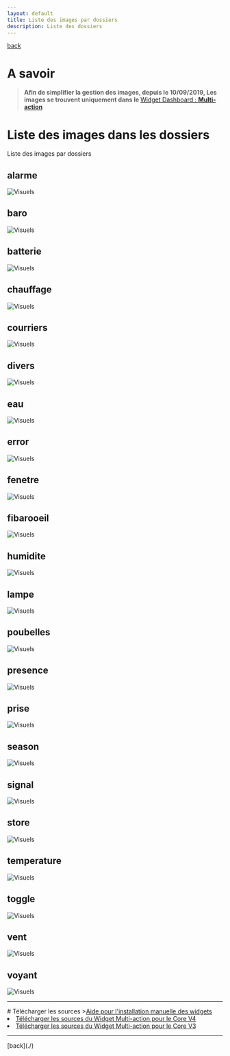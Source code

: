 ```yaml
---
layout: default
title: Liste des images par dossiers
description: Liste des dossiers
---
```

[back](./)
# A savoir
<blockquote>
<b>Afin de simplifier la gestion des images, depuis le 10/09/2019, Les images se trouvent uniquement dans le </b><a href="JEEDOM_Multi_action_Defaut">Widget Dashboard : <b>Multi-action</b></a>
</blockquote>

# Liste des images dans les dossiers
Liste des images par dossiers

## alarme
<img src="../img/visuel/alarme.png" alt="Visuels" />

## baro
<img src="../img/visuel/baro.png" alt="Visuels" />

## batterie
<img src="../img/visuel/batterie.png" alt="Visuels" />

## chauffage
<img src="../img/visuel/chauffage.png" alt="Visuels" />

## courriers
<img src="../img/visuel/courriers.png" alt="Visuels" />

## divers
<img src="../img/visuel/divers.png" alt="Visuels" />

## eau
<img src="../img/visuel/eau.png" alt="Visuels" />

## error
<img src="../img/visuel/error.png" alt="Visuels" />

## fenetre
<img src="../img/visuel/fenetre.png" alt="Visuels" />

## fibarooeil
<img src="../img/visuel/oeil.png" alt="Visuels" />

## humidite
<img src="../img/visuel/humidite.png" alt="Visuels" />

## lampe
<img src="../img/visuel/lampe.png" alt="Visuels" />

## poubelles
<img src="../img/visuel/poubelles.png" alt="Visuels" />

## presence
<img src="../img/visuel/presence.png" alt="Visuels" />

## prise
<img src="../img/visuel/prise.png" alt="Visuels" />

## season
<img src="../img/visuel/saison.png" alt="Visuels" />

## signal
<img src="../img/visuel/signal.png" alt="Visuels" />

## store
<img src="../img/visuel/store.png" alt="Visuels" />

## temperature
<img src="../img/visuel/temperature.png" alt="Visuels" />

## toggle
<img src="../img/visuel/toggle.png" alt="Visuels" />

## vent
<img src="../img/visuel/vent.png" alt="Visuels" />

## voyant
<img src="../img/visuel/voyant.png" alt="Visuels" />

<hr />
# Télécharger les sources
><a href="HELP_Install_Manu.html">Aide pour l'installation manuelle des widgets</a>
<br/>

<li><a href="https://github.com/JEALG/JEEDOM-Multi_action-Defaut--mobile/tree/masterv4">Télécharger les sources du Widget Multi-action pour le Core V4</a></li>
<li><a href="https://github.com/JEALG/JEEDOM-Multi_action-Defaut--mobile/tree/master">Télécharger les sources du Widget Multi-action pour le Core V3</a></li>

<hr />
[back](./)
